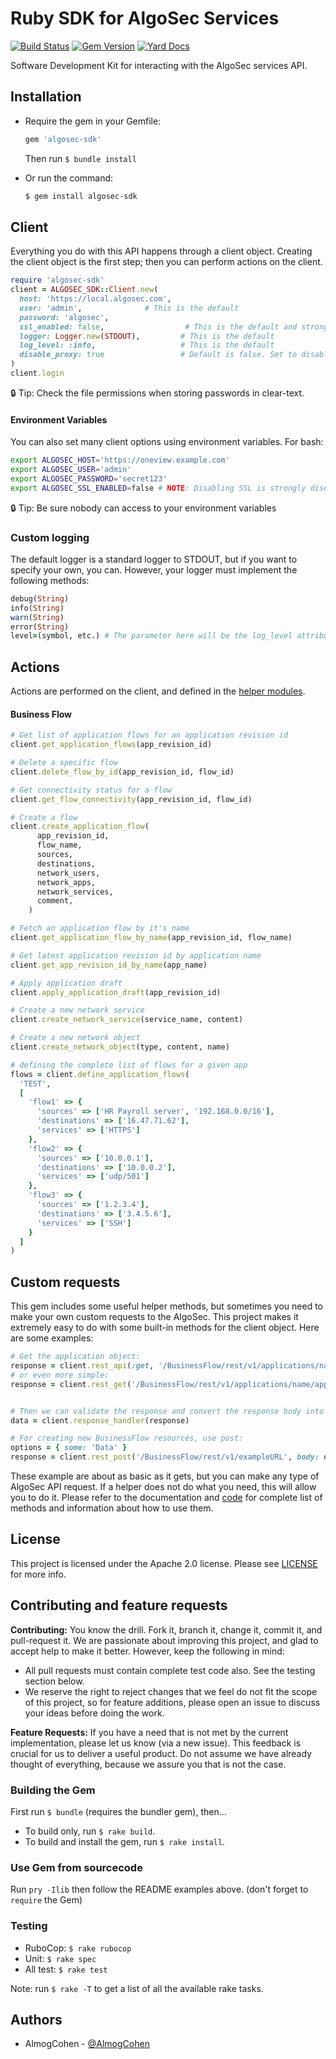 # Ruby SDK for AlgoSec Services

[![Build Status](https://travis-ci.org/algosec/algosec-ruby.svg)](https://travis-ci.org/algosec/algosec-ruby)
[![Gem Version](https://badge.fury.io/rb/algosec-sdk.svg)](https://badge.fury.io/rb/algosec-sdk)
[![Yard Docs](http://img.shields.io/badge/yard-docs-blue.svg)](http://www.rubydoc.info/gems/algosec-sdk)

Software Development Kit for interacting with the AlgoSec services API.

## Installation

- Require the gem in your Gemfile:

  ```ruby
  gem 'algosec-sdk'
  ```

  Then run `$ bundle install`
- Or run the command:

  ```bash
  $ gem install algosec-sdk
  ```


## Client

Everything you do with this API happens through a client object.
Creating the client object is the first step; then you can perform actions on the client.

```ruby
require 'algosec-sdk'
client = ALGOSEC_SDK::Client.new(
  host: 'https://local.algosec.com',
  user: 'admin',              # This is the default
  password: 'algosec',
  ssl_enabled: false,                  # This is the default and strongly encouraged
  logger: Logger.new(STDOUT),         # This is the default
  log_level: :info,                   # This is the default
  disable_proxy: true                 # Default is false. Set to disable, even if ENV['http_proxy'] is set
)
client.login
```

:lock: Tip: Check the file permissions when storing passwords in clear-text.

#### Environment Variables

You can also set many client options using environment variables. For bash:

```bash
export ALGOSEC_HOST='https://oneview.example.com'
export ALGOSEC_USER='admin'
export ALGOSEC_PASSWORD='secret123'
export ALGOSEC_SSL_ENABLED=false # NOTE: Disabling SSL is strongly discouraged.
```

:lock: Tip: Be sure nobody can access to your environment variables

### Custom logging

The default logger is a standard logger to STDOUT, but if you want to specify your own, you can.  However, your logger must implement the following methods:

```ruby
debug(String)
info(String)
warn(String)
error(String)
level=(symbol, etc.) # The parameter here will be the log_level attribute
```


## Actions

Actions are performed on the client, and defined in the [helper modules](lib/algosec-sdk/helpers).

#### Business Flow

```ruby
# Get list of application flows for an application revision id
client.get_application_flows(app_revision_id)

# Delete a specific flow
client.delete_flow_by_id(app_revision_id, flow_id)

# Get connectivity status for a flow
client.get_flow_connectivity(app_revision_id, flow_id)

# Create a flow
client.create_application_flow(
      app_revision_id,
      flow_name,
      sources,
      destinations,
      network_users,
      network_apps,
      network_services,
      comment,
    )

# Fetch an application flow by it's name
client.get_application_flow_by_name(app_revision_id, flow_name)

# Get latest application revision id by application name
client.get_app_revision_id_by_name(app_name)

# Apply application draft
client.apply_application_draft(app_revision_id)

# Create a new network service
client.create_network_service(service_name, content)

# Create a new network object
client.create_network_object(type, content, name)

# defining the complete list of flows for a given app
flows = client.define_application_flows(
  'TEST',
  [
    'flow1' => {
      'sources' => ['HR Payroll server', '192.168.0.0/16'],
      'destinations' => ['16.47.71.62'],
      'services' => ['HTTPS']
    },
    'flow2' => {
      'sources' => ['10.0.0.1'],
      'destinations' => ['10.0.0.2'],
      'services' => ['udp/501']
    },
    'flow3' => {
      'sources' => ['1.2.3.4'],
      'destinations' => ['3.4.5.6'],
      'services' => ['SSH']
    }
  ]
)

```

## Custom requests

This gem includes some useful helper methods, but sometimes you need to make your own custom requests to the AlgoSec.
This project makes it extremely easy to do with some built-in methods for the client object. Here are some examples:

```ruby
# Get the application object:
response = client.rest_api(:get, '/BusinessFlow/rest/v1/applications/name/applicationName')
# or even more simple:
response = client.rest_get('/BusinessFlow/rest/v1/applications/name/applicationName')


# Then we can validate the response and convert the response body into a hash...
data = client.response_handler(response)

# For creating new BusinessFlow resources, use post:
options = { some: 'Data' }
response = client.rest_post('/BusinessFlow/rest/v1/exampleURL', body: options)
```

These example are about as basic as it gets, but you can make any type of AlgoSec API request.
If a helper does not do what you need, this will allow you to do it.
Please refer to the documentation and [code](lib/algosec-sdk/rest.rb) for complete list of methods and information about how to use them.


## License

This project is licensed under the Apache 2.0 license. Please see [LICENSE](LICENSE) for more info.


## Contributing and feature requests

**Contributing:** You know the drill. Fork it, branch it, change it, commit it, and pull-request it.
We are passionate about improving this project, and glad to accept help to make it better. However, keep the following in mind:

 - All pull requests must contain complete test code also. See the testing section below.
 - We reserve the right to reject changes that we feel do not fit the scope of this project, so for feature additions, please open an issue to discuss your ideas before doing the work.

**Feature Requests:** If you have a need that is not met by the current implementation, please let us know (via a new issue).
This feedback is crucial for us to deliver a useful product. Do not assume we have already thought of everything, because we assure you that is not the case.

### Building the Gem

First run `$ bundle` (requires the bundler gem), then...
 - To build only, run `$ rake build`.
 - To build and install the gem, run `$ rake install`.

### Use Gem from sourcecode

Run `pry -Ilib` then follow the README examples above. (don't forget to `require` the Gem)

### Testing

 - RuboCop: `$ rake rubocop`
 - Unit: `$ rake spec`
 - All test: `$ rake test`

Note: run `$ rake -T` to get a list of all the available rake tasks.

## Authors

 - AlmogCohen - [@AlmogCohen](https://github.com/AlmogCohen)
